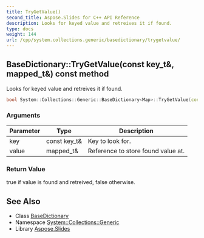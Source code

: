 ```yaml
---
title: TryGetValue()
second_title: Aspose.Slides for C++ API Reference
description: Looks for keyed value and retreives it if found.
type: docs
weight: 144
url: /cpp/system.collections.generic/basedictionary/trygetvalue/
---
```

## BaseDictionary::TryGetValue(const key_t\&, mapped_t\&) const method


Looks for keyed value and retreives it if found.

```cpp
bool System::Collections::Generic::BaseDictionary<Map>::TryGetValue(const key_t &key, mapped_t &value) const override
```


### Arguments

| Parameter | Type | Description |
| --- | --- | --- |
| key | const key_t\& | Key to look for. |
| value | mapped_t\& | Reference to store found value at. |

### Return Value

true if value is found and retreived, false otherwise.

## See Also

* Class [BaseDictionary](./)
* Namespace [System::Collections::Generic](../)
* Library [Aspose.Slides](../../)